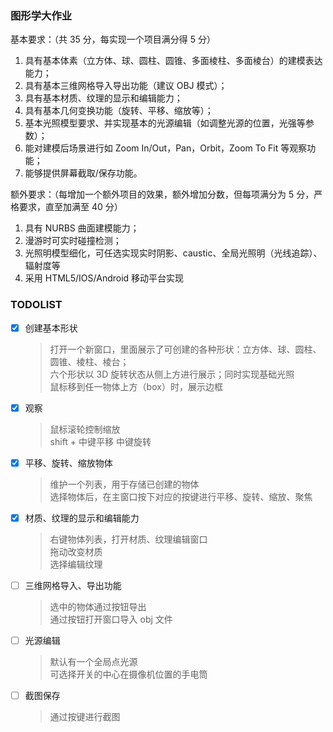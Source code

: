 ### 图形学大作业

基本要求：（共 35 分，每实现一个项目满分得 5 分）

1. 具有基本体素（立方体、球、圆柱、圆锥、多面棱柱、多面棱台）的建模表达能力；
2. 具有基本三维网格导入导出功能（建议 OBJ 模式）；
3. 具有基本材质、纹理的显示和编辑能力；
4. 具有基本几何变换功能（旋转、平移、缩放等）；
5. 基本光照模型要求、并实现基本的光源编辑（如调整光源的位置，光强等参数）；
6. 能对建模后场景进行如 Zoom In/Out，Pan，Orbit，Zoom To Fit 等观察功能；
7. 能够提供屏幕截取/保存功能。

额外要求：（每增加一个额外项目的效果，额外增加分数，但每项满分为 5 分，严格要求，直至加满至 40 分）

1. 具有 NURBS 曲面建模能力；
2. 漫游时可实时碰撞检测；
3. 光照明模型细化，可任选实现实时阴影、caustic、全局光照明（光线追踪）、辐射度等
4. 采用 HTML5/IOS/Android 移动平台实现

### TODOLIST
- [x] 创建基本形状
  > 打开一个新窗口，里面展示了可创建的各种形状：立方体、球、圆柱、圆锥、棱柱、棱台；  
  > 六个形状以 3D 旋转状态从侧上方进行展示；同时实现基础光照  
  > 鼠标移到任一物体上方（box）时，展示边框
- [x] 观察
  > 鼠标滚轮控制缩放  
  > shift + 中键平移
  > 中键旋转
- [x] 平移、旋转、缩放物体
  > 维护一个列表，用于存储已创建的物体  
  > 选择物体后，在主窗口按下对应的按键进行平移、旋转、缩放、聚焦  
- [x] 材质、纹理的显示和编辑能力
  > 右键物体列表，打开材质、纹理编辑窗口  
  > 拖动改变材质  
  > 选择编辑纹理
- [ ] 三维网格导入、导出功能 
  > 选中的物体通过按钮导出  
  > 通过按钮打开窗口导入 obj 文件
- [ ] 光源编辑
  > 默认有一个全局点光源  
  > 可选择开关的中心在摄像机位置的手电筒
- [ ] 截图保存
  > 通过按键进行截图